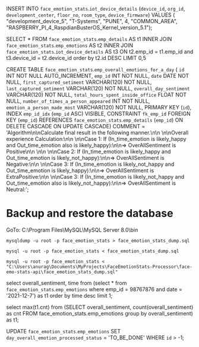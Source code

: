 INSERT INTO `face_emotion_stats`.`iot_device_details`
(`device_id`,
`org_id`,
`development_center`,
`floor_no`,
`room_type`,
`device_firmware`)
VALUES
( "development_device_5", "T-Systems", "PUNE", 4, "COMMON_AREA", "RASPBERRY_PI_4_RaspdianBusterOS_Kernel_version_5.1");



SELECT * FROM `face_emotion_stats`.`emp_details` AS t1 INNER JOIN `face_emotion_stats`.`emp_emotions` AS t2 INNER JOIN `face_emotion_stats`.`iot_device_details` AS t3 ON t2.emp_id = t1.emp_id and t3.device_id = t2.device_id order by t2.id DESC LIMIT 0,5



CREATE TABLE `face_emotion_stats`.`emp_overall_emotions_for_a_day` (
  `id` INT NOT NULL AUTO_INCREMENT,
  `emp_id` INT NOT NULL,
  `date` DATE NOT NULL,
  `first_captured_setiment` VARCHAR(120) NOT NULL,
  `last_captured_setiment`  VARCHAR(120) NOT NULL,
  `overall_day_sentiment` VARCHAR(120) NOT NULL,
  `total_hours_spent_inside_office` FLOAT NOT NULL,
  `number_of_times_a_person_appeared` INT NOT NULL,
  `emotion_a_person_made_most` VARCHAR(120) NOT NULL,
  PRIMARY KEY (`id`),
  INDEX `emp_id_idx` (`emp_id` ASC) VISIBLE,
  CONSTRAINT `fk_emp_id`
    FOREIGN KEY (`emp_id`)
    REFERENCES `face_emotion_stats`.`emp_details` (`emp_id`)
    ON DELETE CASCADE
    ON UPDATE CASCADE)
COMMENT = 'Algorithm\n\nCalculate final result in the following manner.\n\n \n\nOverall experience Calculation:\n\n \n\nCase 1: If (In_time_emotion is likely_happy and Out_time_emotion also is likely_happy):\n\n=> OverAllSentiment is Positive\n\n \n\n \n\nCase 2: If (In_time_emotion is likely_happy and Out_time_emotion is likely_not_happy):\n\n=> OverAllSentiment is Negative:\n\n \n\nCase 3: If (In_time_emotion is likely_not_happy and Out_time_emotion is likely_happy):\n\n=> OverAllSentiment is ExtraPositive:\n\n \n\nCase 3: If (In_time_emotion is likely_not_happy and Out_time_emotion also is likely_not_happy):\n\n=> OverAllSentiment is Neutral:';



# Backup and restore the database

GoTo: C:\Program Files\MySQL\MySQL Server 8.0\bin

`mysqldump -u root -p face_emotion_stats > face_emotion_stats_dump.sql`

`mysql -u root -p face_emotion_stats < face_emotion_stats_dump.sql`

`mysql -u root -p face_emotion_stats < "C:\Users\anurag\Documents\MyProjects\FaceEmotionStats-Processor\face-emo-stats-api\face_emotion_stats_dump.sql"`


select overall_sentiment, time from (select * from `face_emotion_stats`.`emp_emotions` where emp_id = 98767876 and date =  '2021-12-7') as t1 order by time desc limit 1;


select max(t1.cnt) from (SELECT overall_sentiment, count(overall_sentiment) as cnt FROM face_emotion_stats.emp_emotions group by overall_sentiment) as t1;


UPDATE `face_emotion_stats`.`emp_emotions`
SET
`day_overall_emotion_processed_status` = 'TO_BE_DONE'
WHERE `id` > -1;